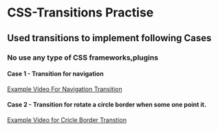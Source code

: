 # CSS-Transitions Practise
## Used transitions to implement following Cases
### No use any type of CSS frameworks,plugins

#### Case 1 - Transition for navigation

<a href="https://www.youtube.com/watch?v=XxBGmU2Ewa8" target="_blank"> Example Video For Navigation Transition </a>

#### Case 2 - Transition for rotate a circle border when some one point it.

<a href="https://youtu.be/tptNcgMxHGg" target="_blank"> Example Video for Cricle Border Transtion </a>

